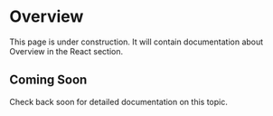 # Overview

This page is under construction. It will contain documentation about Overview in the React section.

## Coming Soon

Check back soon for detailed documentation on this topic.
